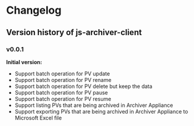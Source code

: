 # Changelog

## Version history of js-archiver-client

### v0.0.1

**Initial version:**

- Support batch operation for PV update
- Support batch operation for PV rename
- Support batch operation for PV delete but keep the data
- Support batch operation for PV pause
- Support batch operation for PV resume
- Support listing PVs that are being archived in Archiver Appliance
- Support exporting PVs that are being archived in Archiver Appliance to Microsoft Excel file

